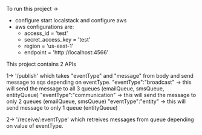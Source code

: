 To run this project ->
- configure start localstack and configure aws
- aws configurations are:
    - access_id = 'test'
    - secret_access_key = 'test'
    - region = 'us-east-1'
    - endpoint = 'http://localhost:4566'
 
      
This project contains 2 APIs

1-> '/publish' which takes "eventType" and "message" from body and send message to sqs depending on eventType.
  "eventType":"broadcast" -> this will send the message to all 3 queues (emailQueue, smsQueue, entityQueue)
  "eventType":"communication" -> this will send the message to only 2 queues (emailQueue, smsQueue)
  "eventType":"entity" -> this will send message to only 1 queue (entityQueue)

2-> '/receive/:eventType' which retreives messages from queue depending on value of eventType.

